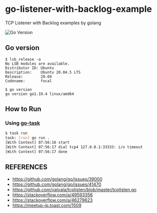 # go-listener-with-backlog-example

TCP Listener with Backlog examples by golang

![Go Version](https://img.shields.io/badge/go-1.19-blue.svg)

## Go version

```shell script
$ lsb_release -a
No LSB modules are available.
Distributor ID: Ubuntu
Description:    Ubuntu 20.04.5 LTS
Release:        20.04
Codename:       focal

$ go version
go version go1.19.4 linux/amd64
```

## How to Run

### Using [go-task](https://taskfile.dev/)

```sh
$ task run
task: [run] go run .
[With Context] 07:56:16 start
[With Context] 07:56:17 dial tcp4 127.0.0.1:33333: i/o timeout
[With Context] 07:56:17 done
```

## REFERENCES

- https://github.com/golang/go/issues/39000
- https://github.com/golang/go/issues/41470
- https://github.com/valyala/tcplisten/blob/master/tcplisten.go
- https://stackoverflow.com/a/49593356
- https://stackoverflow.com/a/46279623
- https://meetup-jp.toast.com/1509
